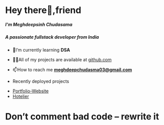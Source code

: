 <h1 >Hey there👋,friend </h1>
 <h5> I'm Meghdeepsinh Chudasama</h5>
<h5>A passionate fullstack developer from India</h5>

- 🌱I’m currently learning **DSA**

- 👨‍💻All of my projects are available at [github.com](github.com)
- 
  📫How to reach me **meghdeepchudasma03@gmail.com**
-   Recently deployed projects
  * <a href="https://meghdeep-portfolio.vercel.app/#">Portfolio-Website <a/>
  * <a href="https://hotelierrrr.vercel.app//">Hotelier<a/>
  
  <h1>Don’t comment bad code – rewrite it</h1>
  


